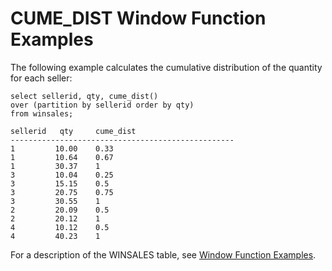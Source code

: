 # CUME\_DIST Window Function Examples<a name="r_Examples_of_CUME_DIST_WF"></a>

The following example calculates the cumulative distribution of the quantity for each seller:

```
select sellerid, qty, cume_dist() 
over (partition by sellerid order by qty) 
from winsales;

sellerid   qty	   cume_dist
--------------------------------------------------
1         10.00	   0.33
1         10.64	   0.67
1         30.37	   1
3         10.04	   0.25
3         15.15	   0.5
3         20.75	   0.75
3         30.55	   1
2         20.09	   0.5
2         20.12	   1
4         10.12	   0.5
4         40.23	   1
```

For a description of the WINSALES table, see [Window Function Examples](r_Window_function_examples.md)\.